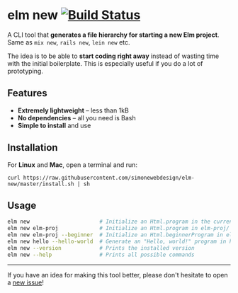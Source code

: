 # elm new [![Build Status](https://travis-ci.org/simonewebdesign/elm-new.svg?branch=master)](https://travis-ci.org/simonewebdesign/elm-new)

A CLI tool that **generates a file hierarchy for starting a new Elm project**. Same as `mix new`, `rails new`, `lein new` etc.

The idea is to be able to **start coding right away** instead of wasting time with the initial boilerplate. This is especially useful if you do a lot of prototyping.

## Features

- **Extremely lightweight** – less than 1kB
- **No dependencies** – all you need is Bash
- **Simple to install** and use

## Installation

For **Linux** and **Mac**, open a terminal and run:

    curl https://raw.githubusercontent.com/simonewebdesign/elm-new/master/install.sh | sh

## Usage

```bash
elm new                      # Initialize an Html.program in the current directory
elm new elm-proj             # Initialize an Html.program in elm-proj/ directory
elm new elm-proj --beginner  # Initialize an Html.beginnerProgram in elm-proj/ directory
elm new hello --hello-world  # Generate an "Hello, world!" program in hello/ directory
elm new --version            # Prints the installed version
elm new --help               # Prints all possible commands
```

---

If you have an idea for making this tool better, please don't hesitate to open a [new issue](https://github.com/simonewebdesign/elm-new/issues/new)!
